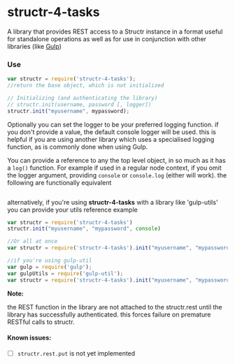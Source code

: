 # structr-4-tasks
A library that provides REST access to a Structr instance  in a format useful for standalone operations as well as for use in conjunction with other libraries (like [Gulp](http://gulpjs.com/))

### Use 
```javascript
var structr = require('structr-4-tasks');
//return the base object, which is not initialized

// Initializing (and authenticating the library)
// structr.init(username, password [, logger])
structr.init("myusername", mypassword);

```


Optionally you can set the logger to be your preferred logging function. if you don't provide a value, the default console logger will be used.   this is helpful if you are using another library which uses a specialised logging function, as is commonly done when using Gulp.

You can provide a reference to any the top level object, in so much as it has a `log()` function.  For example if used in a regular node context, if you omit the logger argument, providing `console` or `console.log` (either will work).
the following are functionally equivalent
```javascript

```
  alternatively, if you're using **structr-4-tasks** with a library like 'gulp-utils' you can provide your utils reference
example
``` javascript
var structr = require('structr-4-tasks')
structr.init("myusername", "mypassword", console)

//Or all at once
var structr = require('structr-4-tasks').init("myusername", "mypassword", console)

//if you're using gulp-util
var gulp = require('gulp');
var gulpUtils = require('gulp-util');
var structr = require('structr-4-tasks').init("myusername", "mypassword", gulpUtils)

``` 

**Note:**

the REST function in the library are not attached to the structr.rest until the library has successfully authenticated.  this forces failure on premature RESTful calls to structr. 


#### Known issues:
- [ ] `structr.rest.put` is not yet implemented 